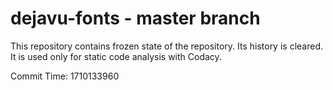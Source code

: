 # dejavu-fonts - master branch

This repository contains frozen state of the repository.
Its history is cleared. It is used only for static code
analysis with Codacy.

Commit Time: 1710133960